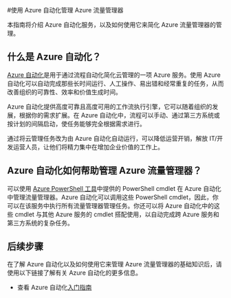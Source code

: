 <properties 
 pageTitle="使用 Azure 自动化管理 Azure 流量管理器" 
 description="了解如何使用 Azure 自动化服务来管理 Azure 流量管理器。" 
 services="traffic-manager, automation" 
 documentationCenter="" 
 authors="eamonoreilly" 
 manager="adinah" 
 editor=""/>

<tags 
 ms.service="traffic-manager" 
 ms.date="11/12/2015" 
 wacn.date="01/29/2016"/>


#使用 Azure 自动化管理 Azure 流量管理器

本指南将介绍 Azure 自动化服务，以及如何使用它来简化 Azure 流量管理器的管理。

## 什么是 Azure 自动化？

[Azure 自动化](/home/features/automation/)是用于通过流程自动化简化云管理的一项 Azure 服务。使用 Azure 自动化可以自动完成那些长时间运行、人工操作、易出错和经常重复的任务，从而改善组织的可靠性、效率和价值生成时间。

Azure 自动化提供高度可靠且高度可用的工作流执行引擎，它可以随着组织的发展，根据你的需求扩展。在 Azure 自动化中，流程可以手动、通过第三方系统或按计划的间隔启动，使任务能够完全根据需求进行。

通过将云管理任务改为由 Azure 自动化自动运行，可以降低运营开销，解放 IT/开发运营人员，让他们将精力集中在增加企业价值的工作上。


## Azure 自动化如何帮助管理 Azure 流量管理器？

可以使用 [Azure PowerShell 工具](https://msdn.microsoft.com/zh-CN/library/azure/jj156055.aspx)中提供的 PowerShell cmdlet 在 Azure 自动化中管理流量管理器。Azure 自动化可以调用这些 PowerShell cmdlet，因此，你可以在该服务中执行所有流量管理器管理任务。你还可以将 Azure 自动化中的这些 cmdlet 与其他 Azure 服务的 cmdlet 搭配使用，以自动完成跨 Azure 服务和第三方系统的复杂任务。


## 后续步骤

在了解 Azure 自动化以及如何使用它来管理 Azure 流量管理器的基础知识后，请使用以下链接了解有关 Azure 自动化的更多信息。

* 查看 Azure 自动化[入门指南](/documentation/articles/automation-create-runbook-from-samples/)

<!---HONumber=71-->